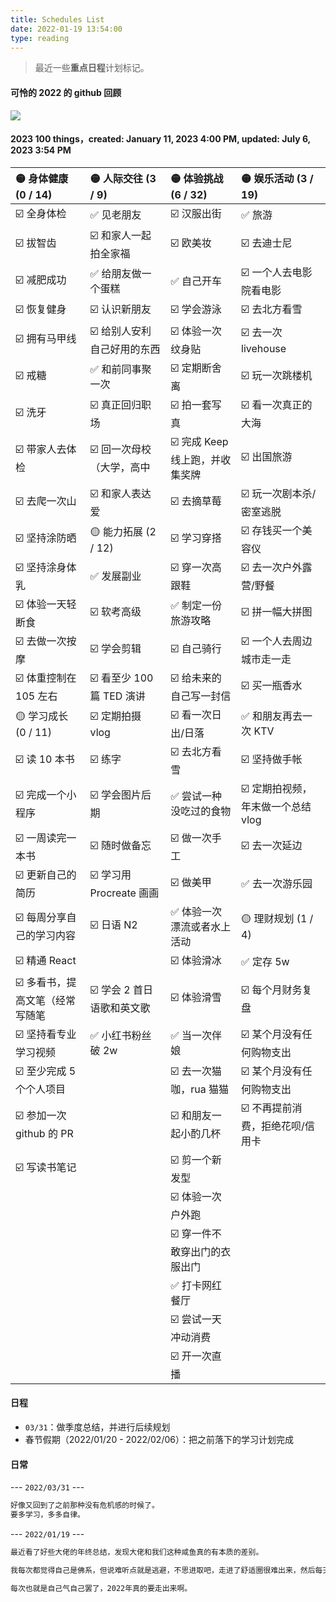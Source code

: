 ```yaml
---
title: Schedules List
date: 2022-01-19 13:54:00
type: reading
---
```


> 最近一些**重点日程**计划标记。

#### 可怜的 2022 的 github 回顾

![](https://i.hd-r.cn/0fed55c5a8c4a8d94a40ff6e9e614d39.png)

#### 2023 100 things，created: January 11, 2023 4:00 PM, updated: July 6, 2023 3:54 PM

| 🟡 身体健康 (0 / 14)            | 🟡 人际交往 (3 / 9)         | 🟡 体验挑战 (6 / 32)            | 🟡 娱乐活动 (3 / 19)               |
| :------------------------------ | :-------------------------- | :------------------------------ | :--------------------------------- |
| ☑️ 全身体检                     | ✅ 见老朋友                 | ☑️ 汉服出街                     | ✅ 旅游                            |
| ☑️ 拔智齿                       | ☑️ 和家人一起拍全家福       | ☑️ 欧美妆                       | ☑️ 去迪士尼                        |
| ☑️ 减肥成功                     | ✅ 给朋友做一个蛋糕         | ✅ 自己开车                     | ☑️ 一个人去电影院看电影            |
| ☑️ 恢复健身                     | ☑️ 认识新朋友               | ☑️ 学会游泳                     | ☑️ 去北方看雪                      |
| ☑️ 拥有马甲线                   | ☑️ 给别人安利自己好用的东西 | ☑️ 体验一次纹身贴               | ☑️ 去一次 livehouse                |
| ☑️ 戒糖                         | ✅ 和前同事聚一次           | ☑️ 定期断舍离                   | ☑️ 玩一次跳楼机                    |
| ☑️ 洗牙                         | ☑️ 真正回归职场             | ☑️ 拍一套写真                   | ☑️ 看一次真正的大海                |
| ☑️ 带家人去体检                 | ☑️ 回一次母校（大学，高中   | ☑️ 完成 Keep 线上跑，并收集奖牌 | ☑️ 出国旅游                        |
| ☑️ 去爬一次山                   | ☑️ 和家人表达爱             | ☑️ 去摘草莓                     | ☑️ 玩一次剧本杀/密室逃脱           |
| ☑️ 坚持涂防晒                   | 🟡 能力拓展 (2 / 12)        | ☑️ 学习穿搭                     | ☑️ 存钱买一个美容仪                |
| ☑️ 坚持涂身体乳                 | ✅ 发展副业                 | ☑️ 穿一次高跟鞋                 | ☑️ 去一次户外露营/野餐             |
| ☑️ 体验一天轻断食               | ☑️ 软考高级                 | ✅ 制定一份旅游攻略             | ☑️ 拼一幅大拼图                    |
| ☑️ 去做一次按摩                 | ☑️ 学会剪辑                 | ☑️ 自己骑行                     | ☑️ 一个人去周边城市走一走          |
| ☑️ 体重控制在 105 左右          | ☑️ 看至少 100 篇 TED 演讲   | ☑️ 给未来的自己写一封信         | ☑️ 买一瓶香水                      |
| 🟡 学习成长 (0 / 11)            | ☑️ 定期拍摄 vlog            | ☑️ 看一次日出/日落              | ✅ 和朋友再去一次 KTV              |
| ☑️ 读 10 本书                   | ☑️ 练字                     | ☑️ 去北方看雪                   | ☑️ 坚持做手帐                      |
| ☑️ 完成一个小程序               | ☑️ 学会图片后期             | ✅ 尝试一种没吃过的食物         | ☑️ 定期拍视频，年末做一个总结 vlog |
| ☑️ 一周读完一本书               | ☑️ 随时做备忘               | ☑️ 做一次手工                   | ☑️ 去一次延边                      |
| ☑️ 更新自己的简历               | ☑️ 学习用 Procreate 画画    | ☑️ 做美甲                       | ✅ 去一次游乐园                    |
| ☑️ 每周分享自己的学习内容       | ☑️ 日语 N2                  | ✅ 体验一次漂流或者水上活动     | 🟡 理财规划 (1 / 4)                |
| ☑️ 精通 React                   |                             | ☑️ 体验滑冰                     | ✅ 定存 5w                         |
| ☑️ 多看书，提高文笔（经常写随笔 | ☑️ 学会 2 首日语歌和英文歌  | ☑️ 体验滑雪                     | ☑️ 每个月财务复盘                  |
| ☑️ 坚持看专业学习视频           | ✅ 小红书粉丝破 2w          | ✅ 当一次伴娘                   | ☑️ 某个月没有任何购物支出          |
| ☑️ 至少完成 5 个个人项目        |                             | ☑️ 去一次猫咖，rua 猫猫         | ☑️ 某个月没有任何购物支出          |
| ☑️ 参加一次 github 的 PR        |                             | ☑️ 和朋友一起小酌几杯           | ☑️ 不再提前消费，拒绝花呗/信用卡   |
| ☑️ 写读书笔记                   |                             | ☑️ 剪一个新发型                 |
|                                 |                             | ☑️ 体验一次户外跑               |
|                                 |                             | ☑️ 穿一件不敢穿出门的衣服出门   |
|                                 |                             | ✅ 打卡网红餐厅                 |
|                                 |                             | ☑️ 尝试一天冲动消费             |
|                                 |                             | ☑️ 开一次直播                   |

#### 日程

- `03/31`：做季度总结，并进行后续规划
- 春节假期（2022/01/20 - 2022/02/06）：把之前落下的学习计划完成

#### 日常

--- `2022/03/31` ---

```bash
好像又回到了之前那种没有危机感的时候了。
要多学习，多多自律。
```

--- `2022/01/19` ---

```bash
最近看了好些大佬的年终总结，发现大佬和我们这种咸鱼真的有本质的差别。

我每次都觉得自己是佛系，但说难听点就是逃避，不思进取吧，走进了舒适圈很难出来，然后每天还自怨自艾觉得这个社会太卷。

每次也就是自己气自己罢了，2022年真的要走出来啊。
```
